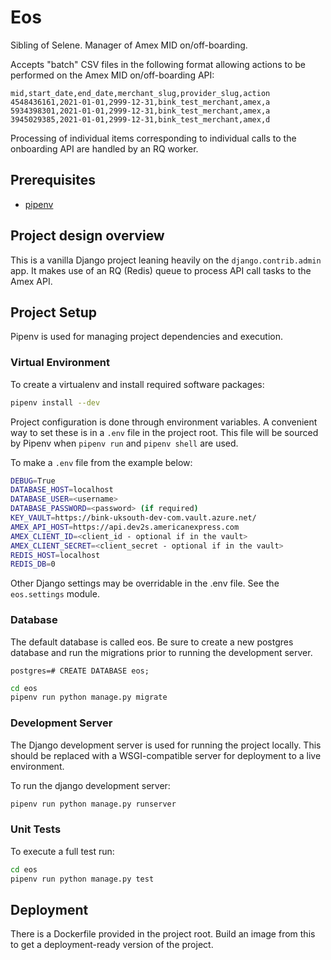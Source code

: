 # Eos

Sibling of Selene. Manager of Amex MID on/off-boarding.

Accepts "batch" CSV files in the following format allowing actions to be performed on the Amex MID on/off-boarding API:

```
mid,start_date,end_date,merchant_slug,provider_slug,action
4548436161,2021-01-01,2999-12-31,bink_test_merchant,amex,a
5934398301,2021-01-01,2999-12-31,bink_test_merchant,amex,a
3945029385,2021-01-01,2999-12-31,bink_test_merchant,amex,d
```

Processing of individual items corresponding to individual calls to the onboarding API are handled by an RQ worker.

## Prerequisites

- [pipenv](https://docs.pipenv.org)

## Project design overview

This is a vanilla Django project leaning heavily on the `django.contrib.admin` app. It makes use of an RQ (Redis) queue to process API call tasks to the Amex API.

## Project Setup

Pipenv is used for managing project dependencies and execution.

### Virtual Environment

To create a virtualenv and install required software packages:

```bash
pipenv install --dev
```

Project configuration is done through environment variables. A convenient way to set these is in a `.env` file in the project root. This file will be sourced by Pipenv when `pipenv run` and `pipenv shell` are used.

To make a `.env` file from the example below:

```bash
DEBUG=True
DATABASE_HOST=localhost
DATABASE_USER=<username>
DATABASE_PASSWORD=<password> (if required)
KEY_VAULT=https://bink-uksouth-dev-com.vault.azure.net/
AMEX_API_HOST=https://api.dev2s.americanexpress.com
AMEX_CLIENT_ID=<client_id - optional if in the vault>
AMEX_CLIENT_SECRET=<client_secret - optional if in the vault>
REDIS_HOST=localhost
REDIS_DB=0
```

Other Django settings may be overridable in the .env file. See the `eos.settings` module.

### Database

The default database is called eos. Be sure to create a new postgres database and run the migrations prior to running the development server.

```
postgres=# CREATE DATABASE eos;
```

```bash
cd eos
pipenv run python manage.py migrate
```

### Development Server

The Django development server is used for running the project locally. This should be replaced with a WSGI-compatible server for deployment to a live environment.

To run the django development server:

```bash
pipenv run python manage.py runserver
```


### Unit Tests

To execute a full test run:

```bash
cd eos
pipenv run python manage.py test
```

## Deployment

There is a Dockerfile provided in the project root. Build an image from this to get a deployment-ready version of the project.